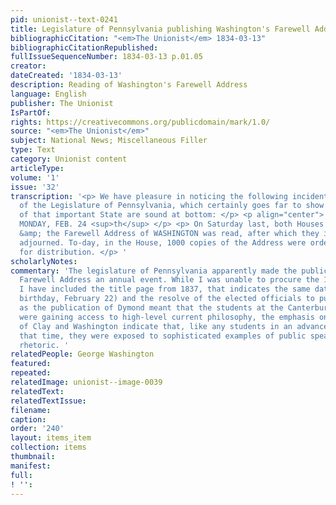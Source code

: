```yaml
---
pid: unionist--text-0241
title: Legislature of Pennsylvania publishing Washington's Farewell Address
bibliographicCitation: "<em>The Unionist</em> 1834-03-13"
bibliographicCitationRepublished: 
fullIssueSequenceNumber: 1834-03-13 p.01.05
creator: 
dateCreated: '1834-03-13'
description: Reading of Washington's Farewell Address
language: English
publisher: The Unionist
IsPartOf: 
rights: https://creativecommons.org/publicdomain/mark/1.0/
source: "<em>The Unionist</em>"
subject: National News; Miscellaneous Filler
type: Text
category: Unionist content
articleType: 
volume: '1'
issue: '32'
transcription: '<p> We have pleasure in noticing the following incident in the proceedings
  of the Legislature of Pennsylvania, which certainly goes far to show that the politics
  of that important State are sound at bottom: </p> <p align="center"> HARRISBURGH
  MONDAY, FEB. 24 <sup>th</sup> </p> <p> On Saturday last, both Houses met at 9 o’clock,
  &amp; the Farewell Address of WASHINGTON was read, after which they immediately
  adjourned. To-day, in the House, 1000 copies of the Address were ordered to be printed
  for distribution. </p> '
scholarlyNotes: 
commentary: 'The legislature of Pennsylvania apparently made the publication of Washington''s
  Farewell Address an annual event. While I was unable to procure the 1834 edition,
  I have included the title page from 1837, that indicates the same date (Washington''s
  birthday, February 22) and the resolve of the elected officials to publish it. Just
  as the publication of Dymond meant that the students at the Canterbury Female Academy
  were gaining access to high-level current philosophy, the emphasis on the speeches
  of Clay and Washington indicate that, like any students in an advanced academy of
  that time, they were exposed to sophisticated examples of public speaking and political
  rhetoric. '
relatedPeople: George Washington
featured: 
repeated: 
relatedImage: unionist--image-0039
relatedText: 
relatedTextIssue: 
filename: 
caption: 
order: '240'
layout: items_item
collection: items
thumbnail: 
manifest: 
full: 
! '': 
---
```

